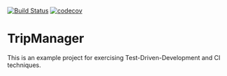 [![Build Status](https://travis-ci.org/kamroj/tripmanager.svg?branch=master)](https://travis-ci.org/kamroj/tripmanager) [![codecov](https://codecov.io/gh/kamroj/tripmanager/branch/master/graph/badge.svg)](https://codecov.io/gh/kamroj/tripmanager)

# TripManager
This is an example project for exercising Test-Driven-Development and CI techniques.
